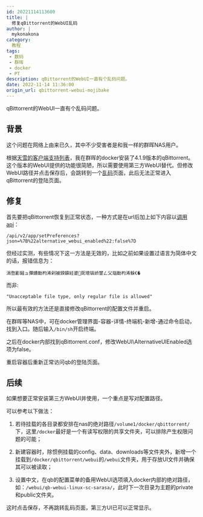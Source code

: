 ```yaml
---
id: 20221114113600
title: |
  修复qBittorrent的WebUI乱码
author: |
  mykonakona
category:
  教程
tags:
 - 数码
 - 群晖
 - docker
 - PT
description: qBittorrent的WebUI一直有个乱码问题。
date: 2022-11-14 11:36:00
origin_url: qbittorrent-webui-mojibake
---
```


qBittorrent的WebUI一直有个乱码问题。

<!-- more -->

## 背景

这个问题在网络上由来已久，其中不少受害者是和我一样的群晖NAS用户。

根据[天雪的客户端支持列表][1]，我在群晖的docker安装了4.1.9版本的qBittorrent。这个版本的WebUI提供的功能很简陋，所以需要使用第三方WebUI替代。但修改WebUI路径并点击保存后，会跳转到一个[乱码][2]页面，此后无法正常进入qBittorrent的登陆页面。

## 修复

首先要把qBittorrent恢复到正常状态，一种方式是在url后加上如下内容以[调用api][3]：

`/api/v2/app/setPreferences?json=%7B%22alternative_webui_enabled%22:false%7D`

但经过实测，有些情况下这一方法是无效的，比如之前如果设置过语言为简体中文的话，报错信息为：

`涓嶅彲鎺ュ彈鐨勬枃浠剁被鍨嬶紝鍙厑璁镐娇鐢ㄥ父瑙勬枃浠躲€�`

而非:

`"Unacceptable file type, only regular file is allowed"`

所以最有效的方法还是直接修改qBittorrent的配置文件并重启。

在群晖等NAS中，可在docker管理界面-容器-详情-终端机-新增-通过命令启动，找到入口。随后输入`/bin/sh`开启终端。

之后在docker内部找到qBittorrent.conf，修改WebUI\AlternativeUIEnabled选项为false。

重启容器后重新正常访问qb的登陆页面。

## 后续

如果想要正常安装第三方WebUI并使用，一个重点是写对配置路径。

可以参考以下做法：

1. 若待挂载的各目录都安排在nas的绝对路径`/volume1/docker/qbittorrent/`下，这里`/docker`最好是一个有读写权限的共享文件夹，可以排除产生权限问题的可能；

2. 新建容器时，除惯例挂载的config、data、downloads等文件夹外，新增一个挂载到`/docker/qbittorrent/webui`的`/webui`文件夹，用于存放UI文件并确保其可以被读取；

3. 设置中文，在qb的配置菜单的备用WebUI选项填入docker内部的绝对路径，如：`/webui/qb-webui-linux-sc-sarasa/`，此时下一次目录为主题的private和public文件夹。

这时点击保存，不再跳转乱码页面，第三方UI已可以正常显示。

[1]: https://skyeysnow.com/forum.php?mod=viewthread&tid=366&extra=page%3D1
[2]: https://github.com/PrintNow/MD-qBittorrent-web-ui/issues/2
[3]: https://www.reddit.com/r/qBittorrent/comments/ky01n4/web_ui_stuck_on_unacceptable_file_type_only/
